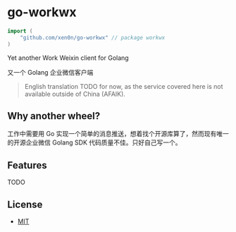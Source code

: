 # go-workwx

```go
import (
	"github.com/xen0n/go-workwx" // package workwx
)
```

Yet another Work Weixin client for Golang

又一个 Golang 企业微信客户端


> English translation TODO for now, as the service covered here is not available
> outside of China (AFAIK).


## Why another wheel?

工作中需要用 Go 实现一个简单的消息推送，想着找个开源库算了，然而现有唯一的开源企业微信 Golang SDK 代码质量不佳。只好自己写一个。


## Features

TODO


## License

* [MIT](./LICENSE)
